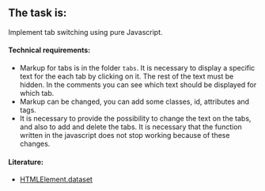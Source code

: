 ## The task is:

Implement tab switching using pure Javascript.

#### Technical requirements:
- Markup for tabs is in the folder `tabs`. It is necessary to display a specific text for the each tab by clicking on it. The rest of the text must be hidden. In the comments you can see which text should be displayed for which tab. 
- Markup can be changed, you can add some classes, id, attributes and tags.
- It is necessary to provide the possibility to change the text on the tabs, and also to add and delete the tabs. It is necessary that the function written in the javascript does not stop working because of these changes.

#### Literature:
- [HTMLElement.dataset](https://developer.mozilla.org/en/docs/Web/API/HTMLElement/dataset)
